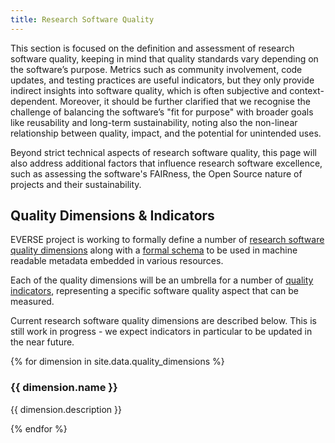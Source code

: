 ```yaml
---
title: Research Software Quality
---
```


This section is focused on the definition and assessment of research software quality, keeping in mind that quality standards vary depending on the software’s purpose.
Metrics such as community involvement, code updates, and testing practices are useful indicators, but they only provide indirect insights into software quality, which is often subjective and context-dependent.
Moreover, it should be further clarified that we recognise the challenge of balancing the software’s "fit for purpose" with broader goals like reusability and long-term sustainability, noting also the non-linear relationship between quality, impact, and the potential for unintended uses.

Beyond strict technical aspects of research software quality, this page will also address additional factors that influence research software excellence, such as assessing the software's FAIRness, the Open Source nature of projects and their sustainability.

## Quality Dimensions & Indicators

EVERSE project is working to formally define a number of [research software quality dimensions](https://w3id.org/everse/i/dimensions) along with a [formal schema](https://w3id.org/everse/rsqd) to be used in machine readable metadata embedded in various resources.

Each of the quality dimensions will be an umbrella for a number of [quality indicators](https://w3id.org/everse/i/indicators), representing a specific software quality aspect that can be measured.

Current research software quality dimensions are described below.
This is still work in progress - we expect indicators in particular to be updated in the near future.

{% for dimension in site.data.quality_dimensions %}
<h3 id="{{ dimension.name | downcase | replace: " ", "-" }}">{{ dimension.name }}</h3>
<p>{{ dimension.description }}</p>
{% endfor %}